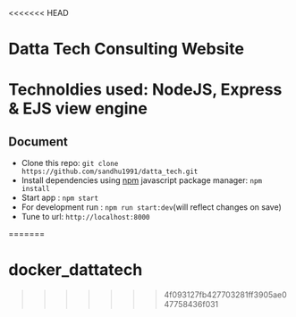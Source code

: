 <<<<<<< HEAD
# Datta Tech Consulting Website 


# Technoldies used: NodeJS, Express & EJS view engine

## Document
* Clone this repo: ``` git clone https://github.com/sandhu1991/datta_tech.git ```
* Install dependencies using [npm](https://www.npmjs.com/) javascript package manager: ``` npm install ```
* Start app : ``` npm start ```
* For development run : ```npm run start:dev```(will reflect changes on save)
* Tune to url: ``` http://localhost:8000 ```

=======
# docker_dattatech
>>>>>>> 4f093127fb427703281ff3905ae047758436f031

